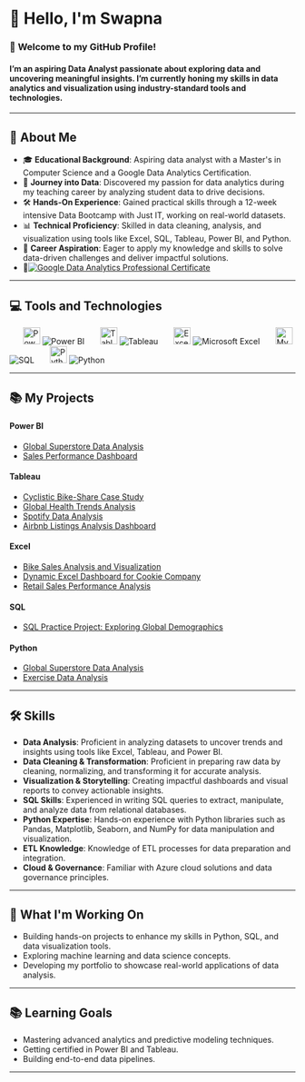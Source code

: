 👋 Hello, I'm Swapna
====================================================================================================================================
### 🎯 **Welcome to my GitHub Profile!**  
#### I’m an aspiring **Data Analyst** passionate about exploring data and uncovering meaningful insights. I’m currently honing my skills in data analytics and visualization using industry-standard tools and technologies.
---  
## 🚀 **About Me**  
- 🎓 **Educational Background**: Aspiring data analyst with a Master's in Computer Science and a Google Data Analytics Certification.  
- 🌱 **Journey into Data**: Discovered my passion for data analytics during my teaching career by analyzing student data to drive decisions.  
- 🛠️ **Hands-On Experience**: Gained practical skills through a 12-week intensive Data Bootcamp with Just IT, working on real-world datasets.  
- 📊 **Technical Proficiency**: Skilled in data cleaning, analysis, and visualization using tools like Excel, SQL, Tableau, Power BI, and Python.  
- 🎯 **Career Aspiration**: Eager to apply my knowledge and skills to solve data-driven challenges and deliver impactful solutions.
- 🏅[![Google Data Analytics Professional Certificate](https://img.shields.io/badge/Google-Data_Analytics_Professional_Certificate-blue?style=flat-square&logo=google)](https://www.coursera.org/account/accomplishments/specialization/AHSCGX423EA4)
---
## 💻 **Tools and Technologies**

&nbsp;&nbsp;&nbsp;&nbsp;&nbsp;  <a href="https://powerbi.microsoft.com/" target="_blank" rel="noreferrer"><img src="https://img.icons8.com/color/48/000000/power-bi.png" width="30" height="30" alt="Power BI" /></a>  ![Power BI](https://img.shields.io/badge/PowerBI-F2C811?style=for-the-badge&logo=power-bi&logoColor=black)    &nbsp;&nbsp;&nbsp;&nbsp;&nbsp;    <a href="https://www.tableau.com/" target="_blank" rel="noreferrer">    <img src="https://img.icons8.com/color/48/000000/tableau-software.png" width="30" height="30" alt="Tableau" /></a>  ![Tableau](https://img.shields.io/badge/Tableau-E97627?style=for-the-badge&logo=tableau&logoColor=white)    &nbsp;&nbsp;&nbsp;&nbsp;&nbsp;    <a href="https://www.microsoft.com/en-us/microsoft-365/excel" target="_blank" rel="noreferrer"><img src="https://img.icons8.com/color/48/000000/microsoft-excel-2019.png" width="30" height="30" alt="Excel" /></a>  ![Microsoft Excel](https://img.shields.io/badge/Microsoft%20Excel-217346?style=for-the-badge&logo=microsoft-excel&logoColor=white)    &nbsp;&nbsp;&nbsp;&nbsp;&nbsp;    <a href="https://www.mysql.com/" target="_blank" rel="noreferrer"><img src="https://raw.githubusercontent.com/danielcranney/readme-generator/main/public/icons/skills/mysql-colored.svg" width="30" height="30" alt="MySQL" /></a>  ![SQL](https://img.shields.io/badge/SQL-4479A1?style=for-the-badge&logo=MySQL&logoColor=white)    &nbsp;&nbsp;&nbsp;&nbsp;&nbsp;    <a href="https://www.python.org/" target="_blank" rel="noreferrer"><img src="https://raw.githubusercontent.com/danielcranney/readme-generator/main/public/icons/skills/python-colored.svg" width="30" height="30" alt="Python" /></a>  ![Python](https://img.shields.io/badge/Python-3776AB?style=for-the-badge&logo=python&logoColor=white)

---
## 📚 My Projects
#### Power BI 
  - [Global Superstore Data Analysis](https://github.com/DataBySwapna/Global-Super-Store-Data-Analysis)
  - [Sales Performance Dashboard](https://github.com/DataBySwapna/Sales-Performance-Dashboard)
#### Tableau
  - [Cyclistic Bike-Share Case Study](https://github.com/DataBySwapna/Cyclistic-Bike-Share-Case-Study)
  - [Global Health Trends Analysis](https://github.com/DataBySwapna/Global-Health-Trends-Analysis)
  - [Spotify Data Analysis](https://github.com/DataBySwapna/Spotify-Data-Analysis)
  - [Airbnb Listings Analysis Dashboard](https://github.com/DataBySwapna/Airbnb-Listings-Analysis-Dashboard)
#### Excel
  - [Bike Sales Analysis and Visualization](https://github.com/DataBySwapna/Bike-Sales-Analysis-and-Visualization)
  - [Dynamic Excel Dashboard for Cookie Company](https://github.com/DataBySwapna/Dynamic-Excel-Dashboard-for-Cookie-Company)
  - [Retail Sales Performance Analysis](https://github.com/DataBySwapna/Retail-Sales-Performance-Analysis)
#### SQL
  - [SQL Practice Project: Exploring Global Demographics](https://github.com/DataBySwapna/SQL-learning-Journey)
#### Python
  - [Global Superstore Data Analysis](https://github.com/DataBySwapna/Global-Super-Store-Data-Analysis)
  - [Exercise Data Analysis](https://github.com/DataBySwapna/Exercise-Data-Analysis)
---  
## 🛠️ Skills
- **Data Analysis**: Proficient in analyzing datasets to uncover trends and insights using tools like Excel, Tableau, and Power BI.
- **Data Cleaning & Transformation**: Proficient in preparing raw data by cleaning, normalizing, and transforming it for accurate analysis.
- **Visualization & Storytelling**: Creating impactful dashboards and visual reports to convey actionable insights.
- **SQL Skills**: Experienced in writing SQL queries to extract, manipulate, and analyze data from relational databases.
- **Python Expertise**: Hands-on experience with Python libraries such as Pandas, Matplotlib, Seaborn, and NumPy for data manipulation and visualization.
- **ETL Knowledge**: Knowledge of ETL processes for data preparation and integration.
- **Cloud & Governance**: Familiar with Azure cloud solutions and data governance principles.
---
## 🌱 What I'm Working On
- Building hands-on projects to enhance my skills in Python, SQL, and data visualization tools.  
- Exploring machine learning and data science concepts.  
- Developing my portfolio to showcase real-world applications of data analysis.  
---
## 📚 Learning Goals
- Mastering advanced analytics and predictive modeling techniques.  
- Getting certified in Power BI and Tableau.  
- Building end-to-end data pipelines.
---
